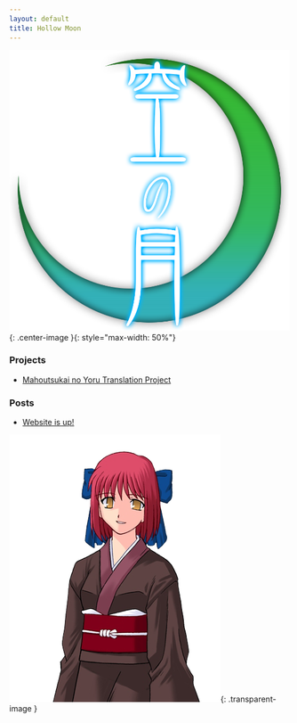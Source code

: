 ```yaml
---
layout: default
title: Hollow Moon
---
```


![hollow moon logo](./resources/hma_logo.png){: .center-image }{: style="max-width: 50%"}

### Projects
* [Mahoutsukai no Yoru Translation Project](wohn-tl/) 

### Posts
* [Website is up!](posts/09-22-2020) 

![kohaku cute](./resources/koha_t19.png){: .transparent-image }
